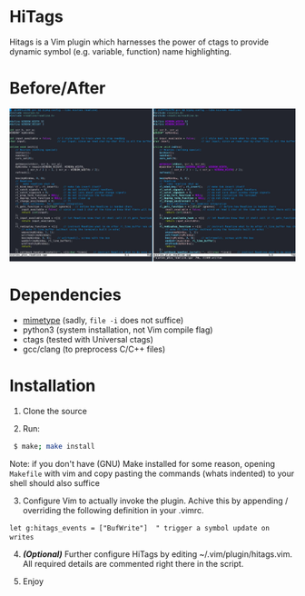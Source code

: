 # HiTags
Hitags is a Vim plugin which harnesses the power of ctags
to provide dynamic symbol (e.g. variable, function) name highlighting.

# Before/After
![before\_after](before_after.jpg)

# Dependencies
 + [mimetype](https://packages.gentoo.org/packages/dev-perl/File-MimeInfo) (sadly, `file -i` does not suffice)
 + python3 (system installation, not Vim compile flag)
 + ctags (tested with Universal ctags)
 + gcc/clang (to preprocess C/C++ files)

# Installation
1. Clone the source

2. Run:
```Bash
 $ make; make install
```
Note: if you don't have (GNU) Make installed for some reason,
opening `Makefile` with vim and copy pasting the commands (whats indented)
to your shell should also suffice

3. Configure Vim to actually invoke the plugin.
    Achive this by appending / overriding the following definition in your .vimrc.
```VimScript
let g:hitags_events = ["BufWrite"]  " trigger a symbol update on writes
```

4. **_(Optional)_** Further configure HiTags by editing ~/.vim/plugin/hitags.vim.
All required details are commented right there in the script.

5. Enjoy
